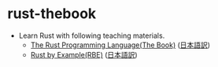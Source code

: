 # rust-thebook

- Learn Rust with following teaching materials.
    - [The Rust Programming Language(The Book)](https://doc.rust-lang.org/book/) ([日本語訳](https://doc.rust-jp.rs/book/second-edition/))
    - [Rust by Example(RBE)](https://doc.rust-lang.org/rust-by-example/) ([日本語訳](https://doc.rust-jp.rs/rust-by-example-ja/))
